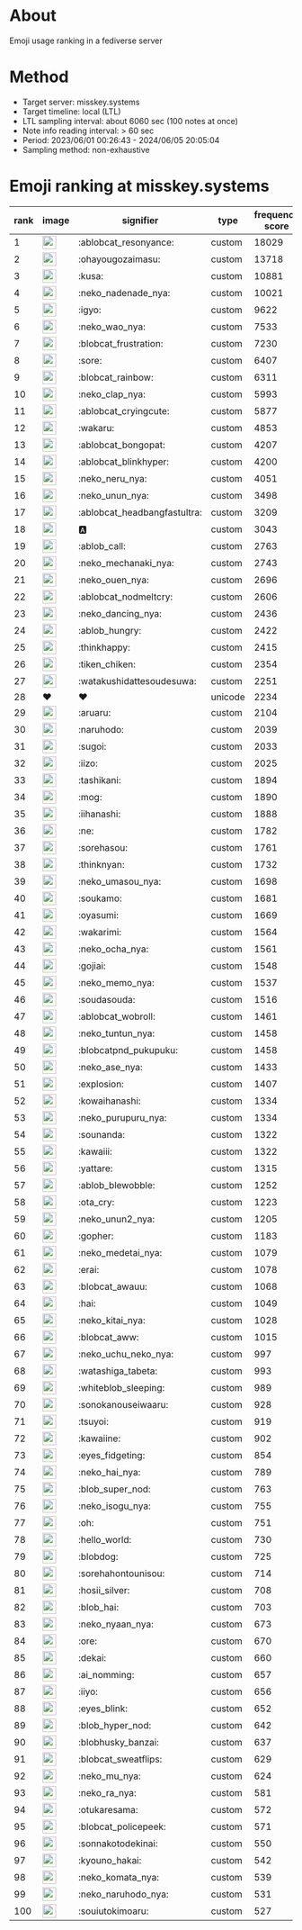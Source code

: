 # About
Emoji usage ranking in a fediverse server

# Method
- Target server: misskey.systems
- Target timeline: local (LTL)
- LTL sampling interval: about 6060 sec (100 notes at once)
- Note info reading interval: > 60 sec
- Period: 2023/06/01 00:26:43 - 2024/06/05 20:05:04 
- Sampling method: non-exhaustive

# Emoji ranking at misskey.systems

|rank|image|signifier|type|frequency score|
|----|----|----|----|----|
|1|<img height="24" src="https://misskey.systems/emoji/ablobcat_resonyance.webp">|:ablobcat_resonyance:|custom|18029|
|2|<img height="24" src="https://misskey.systems/emoji/ohayougozaimasu.webp">|:ohayougozaimasu:|custom|13718|
|3|<img height="24" src="https://misskey.systems/emoji/kusa.webp">|:kusa:|custom|10881|
|4|<img height="24" src="https://misskey.systems/emoji/neko_nadenade_nya.webp">|:neko_nadenade_nya:|custom|10021|
|5|<img height="24" src="https://misskey.systems/emoji/igyo.webp">|:igyo:|custom|9622|
|6|<img height="24" src="https://misskey.systems/emoji/neko_wao_nya.webp">|:neko_wao_nya:|custom|7533|
|7|<img height="24" src="https://misskey.systems/emoji/blobcat_frustration.webp">|:blobcat_frustration:|custom|7230|
|8|<img height="24" src="https://misskey.systems/emoji/sore.webp">|:sore:|custom|6407|
|9|<img height="24" src="https://misskey.systems/emoji/blobcat_rainbow.webp">|:blobcat_rainbow:|custom|6311|
|10|<img height="24" src="https://misskey.systems/emoji/neko_clap_nya.webp">|:neko_clap_nya:|custom|5993|
|11|<img height="24" src="https://misskey.systems/emoji/ablobcat_cryingcute.webp">|:ablobcat_cryingcute:|custom|5877|
|12|<img height="24" src="https://misskey.systems/emoji/wakaru.webp">|:wakaru:|custom|4853|
|13|<img height="24" src="https://misskey.systems/emoji/ablobcat_bongopat.webp">|:ablobcat_bongopat:|custom|4207|
|14|<img height="24" src="https://misskey.systems/emoji/ablobcat_blinkhyper.webp">|:ablobcat_blinkhyper:|custom|4200|
|15|<img height="24" src="https://misskey.systems/emoji/neko_neru_nya.webp">|:neko_neru_nya:|custom|4051|
|16|<img height="24" src="https://misskey.systems/emoji/neko_unun_nya.webp">|:neko_unun_nya:|custom|3498|
|17|<img height="24" src="https://misskey.systems/emoji/ablobcat_headbangfastultra.webp">|:ablobcat_headbangfastultra:|custom|3209|
|18|<img height="24" src="https://misskey.systems/emoji/a.webp">|:a:|custom|3043|
|19|<img height="24" src="https://misskey.systems/emoji/ablob_call.webp">|:ablob_call:|custom|2763|
|20|<img height="24" src="https://misskey.systems/emoji/neko_mechanaki_nya.webp">|:neko_mechanaki_nya:|custom|2743|
|21|<img height="24" src="https://misskey.systems/emoji/neko_ouen_nya.webp">|:neko_ouen_nya:|custom|2696|
|22|<img height="24" src="https://misskey.systems/emoji/ablobcat_nodmeltcry.webp">|:ablobcat_nodmeltcry:|custom|2606|
|23|<img height="24" src="https://misskey.systems/emoji/neko_dancing_nya.webp">|:neko_dancing_nya:|custom|2436|
|24|<img height="24" src="https://misskey.systems/emoji/ablob_hungry.webp">|:ablob_hungry:|custom|2422|
|25|<img height="24" src="https://misskey.systems/emoji/thinkhappy.webp">|:thinkhappy:|custom|2415|
|26|<img height="24" src="https://misskey.systems/emoji/tiken_chiken.webp">|:tiken_chiken:|custom|2354|
|27|<img height="24" src="https://misskey.systems/emoji/watakushidattesoudesuwa.webp">|:watakushidattesoudesuwa:|custom|2251|
|28|❤|❤|unicode|2234|
|29|<img height="24" src="https://misskey.systems/emoji/aruaru.webp">|:aruaru:|custom|2104|
|30|<img height="24" src="https://misskey.systems/emoji/naruhodo.webp">|:naruhodo:|custom|2039|
|31|<img height="24" src="https://misskey.systems/emoji/sugoi.webp">|:sugoi:|custom|2033|
|32|<img height="24" src="https://misskey.systems/emoji/iizo.webp">|:iizo:|custom|2025|
|33|<img height="24" src="https://misskey.systems/emoji/tashikani.webp">|:tashikani:|custom|1894|
|34|<img height="24" src="https://misskey.systems/emoji/mog.webp">|:mog:|custom|1890|
|35|<img height="24" src="https://misskey.systems/emoji/iihanashi.webp">|:iihanashi:|custom|1888|
|36|<img height="24" src="https://misskey.systems/emoji/ne.webp">|:ne:|custom|1782|
|37|<img height="24" src="https://misskey.systems/emoji/sorehasou.webp">|:sorehasou:|custom|1761|
|38|<img height="24" src="https://misskey.systems/emoji/thinknyan.webp">|:thinknyan:|custom|1732|
|39|<img height="24" src="https://misskey.systems/emoji/neko_umasou_nya.webp">|:neko_umasou_nya:|custom|1698|
|40|<img height="24" src="https://misskey.systems/emoji/soukamo.webp">|:soukamo:|custom|1681|
|41|<img height="24" src="https://misskey.systems/emoji/oyasumi.webp">|:oyasumi:|custom|1669|
|42|<img height="24" src="https://misskey.systems/emoji/wakarimi.webp">|:wakarimi:|custom|1564|
|43|<img height="24" src="https://misskey.systems/emoji/neko_ocha_nya.webp">|:neko_ocha_nya:|custom|1561|
|44|<img height="24" src="https://misskey.systems/emoji/gojiai.webp">|:gojiai:|custom|1548|
|45|<img height="24" src="https://misskey.systems/emoji/neko_memo_nya.webp">|:neko_memo_nya:|custom|1537|
|46|<img height="24" src="https://misskey.systems/emoji/soudasouda.webp">|:soudasouda:|custom|1516|
|47|<img height="24" src="https://misskey.systems/emoji/ablobcat_wobroll.webp">|:ablobcat_wobroll:|custom|1461|
|48|<img height="24" src="https://misskey.systems/emoji/neko_tuntun_nya.webp">|:neko_tuntun_nya:|custom|1458|
|49|<img height="24" src="https://misskey.systems/emoji/blobcatpnd_pukupuku.webp">|:blobcatpnd_pukupuku:|custom|1458|
|50|<img height="24" src="https://misskey.systems/emoji/neko_ase_nya.webp">|:neko_ase_nya:|custom|1433|
|51|<img height="24" src="https://misskey.systems/emoji/explosion.webp">|:explosion:|custom|1407|
|52|<img height="24" src="https://misskey.systems/emoji/kowaihanashi.webp">|:kowaihanashi:|custom|1334|
|53|<img height="24" src="https://misskey.systems/emoji/neko_purupuru_nya.webp">|:neko_purupuru_nya:|custom|1334|
|54|<img height="24" src="https://misskey.systems/emoji/sounanda.webp">|:sounanda:|custom|1322|
|55|<img height="24" src="https://misskey.systems/emoji/kawaiii.webp">|:kawaiii:|custom|1322|
|56|<img height="24" src="https://misskey.systems/emoji/yattare.webp">|:yattare:|custom|1315|
|57|<img height="24" src="https://misskey.systems/emoji/ablob_blewobble.webp">|:ablob_blewobble:|custom|1252|
|58|<img height="24" src="https://misskey.systems/emoji/ota_cry.webp">|:ota_cry:|custom|1223|
|59|<img height="24" src="https://misskey.systems/emoji/neko_unun2_nya.webp">|:neko_unun2_nya:|custom|1205|
|60|<img height="24" src="https://misskey.systems/emoji/gopher.webp">|:gopher:|custom|1183|
|61|<img height="24" src="https://misskey.systems/emoji/neko_medetai_nya.webp">|:neko_medetai_nya:|custom|1079|
|62|<img height="24" src="https://misskey.systems/emoji/erai.webp">|:erai:|custom|1078|
|63|<img height="24" src="https://misskey.systems/emoji/blobcat_awauu.webp">|:blobcat_awauu:|custom|1068|
|64|<img height="24" src="https://misskey.systems/emoji/hai.webp">|:hai:|custom|1049|
|65|<img height="24" src="https://misskey.systems/emoji/neko_kitai_nya.webp">|:neko_kitai_nya:|custom|1028|
|66|<img height="24" src="https://misskey.systems/emoji/blobcat_aww.webp">|:blobcat_aww:|custom|1015|
|67|<img height="24" src="https://misskey.systems/emoji/neko_uchu_neko_nya.webp">|:neko_uchu_neko_nya:|custom|997|
|68|<img height="24" src="https://misskey.systems/emoji/watashiga_tabeta.webp">|:watashiga_tabeta:|custom|993|
|69|<img height="24" src="https://misskey.systems/emoji/whiteblob_sleeping.webp">|:whiteblob_sleeping:|custom|989|
|70|<img height="24" src="https://misskey.systems/emoji/sonokanouseiwaaru.webp">|:sonokanouseiwaaru:|custom|928|
|71|<img height="24" src="https://misskey.systems/emoji/tsuyoi.webp">|:tsuyoi:|custom|919|
|72|<img height="24" src="https://misskey.systems/emoji/kawaiine.webp">|:kawaiine:|custom|902|
|73|<img height="24" src="https://misskey.systems/emoji/eyes_fidgeting.webp">|:eyes_fidgeting:|custom|854|
|74|<img height="24" src="https://misskey.systems/emoji/neko_hai_nya.webp">|:neko_hai_nya:|custom|789|
|75|<img height="24" src="https://misskey.systems/emoji/blob_super_nod.webp">|:blob_super_nod:|custom|763|
|76|<img height="24" src="https://misskey.systems/emoji/neko_isogu_nya.webp">|:neko_isogu_nya:|custom|755|
|77|<img height="24" src="https://misskey.systems/emoji/oh.webp">|:oh:|custom|751|
|78|<img height="24" src="https://misskey.systems/emoji/hello_world.webp">|:hello_world:|custom|730|
|79|<img height="24" src="https://misskey.systems/emoji/blobdog.webp">|:blobdog:|custom|725|
|80|<img height="24" src="https://misskey.systems/emoji/sorehahontounisou.webp">|:sorehahontounisou:|custom|714|
|81|<img height="24" src="https://misskey.systems/emoji/hosii_silver.webp">|:hosii_silver:|custom|708|
|82|<img height="24" src="https://misskey.systems/emoji/blob_hai.webp">|:blob_hai:|custom|703|
|83|<img height="24" src="https://misskey.systems/emoji/neko_nyaan_nya.webp">|:neko_nyaan_nya:|custom|673|
|84|<img height="24" src="https://misskey.systems/emoji/ore.webp">|:ore:|custom|670|
|85|<img height="24" src="https://misskey.systems/emoji/dekai.webp">|:dekai:|custom|660|
|86|<img height="24" src="https://misskey.systems/emoji/ai_nomming.webp">|:ai_nomming:|custom|657|
|87|<img height="24" src="https://misskey.systems/emoji/iiyo.webp">|:iiyo:|custom|656|
|88|<img height="24" src="https://misskey.systems/emoji/eyes_blink.webp">|:eyes_blink:|custom|652|
|89|<img height="24" src="https://misskey.systems/emoji/blob_hyper_nod.webp">|:blob_hyper_nod:|custom|642|
|90|<img height="24" src="https://misskey.systems/emoji/blobhusky_banzai.webp">|:blobhusky_banzai:|custom|637|
|91|<img height="24" src="https://misskey.systems/emoji/blobcat_sweatflips.webp">|:blobcat_sweatflips:|custom|629|
|92|<img height="24" src="https://misskey.systems/emoji/neko_mu_nya.webp">|:neko_mu_nya:|custom|624|
|93|<img height="24" src="https://misskey.systems/emoji/neko_ra_nya.webp">|:neko_ra_nya:|custom|581|
|94|<img height="24" src="https://misskey.systems/emoji/otukaresama.webp">|:otukaresama:|custom|572|
|95|<img height="24" src="https://misskey.systems/emoji/blobcat_policepeek.webp">|:blobcat_policepeek:|custom|571|
|96|<img height="24" src="https://misskey.systems/emoji/sonnakotodekinai.webp">|:sonnakotodekinai:|custom|550|
|97|<img height="24" src="https://misskey.systems/emoji/kyouno_hakai.webp">|:kyouno_hakai:|custom|542|
|98|<img height="24" src="https://misskey.systems/emoji/neko_komata_nya.webp">|:neko_komata_nya:|custom|539|
|99|<img height="24" src="https://misskey.systems/emoji/neko_naruhodo_nya.webp">|:neko_naruhodo_nya:|custom|531|
|100|<img height="24" src="https://misskey.systems/emoji/souiutokimoaru.webp">|:souiutokimoaru:|custom|527|
